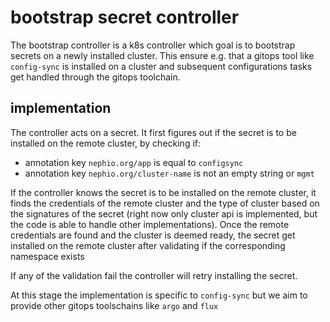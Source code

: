 # bootstrap secret controller

The bootstrap controller is a k8s controller which goal is to bootstrap secrets on a newly installed cluster. This ensure e.g. that a gitops tool like `config-sync` is installed on a cluster and subsequent configurations tasks get handled through the gitops toolchain.

## implementation

The controller acts on a secret. It first figures out if the secret is to be installed on the remote cluster, by checking if:
- annotation key `nephio.org/app` is equal to `configsync`
- annotation key `nephio.org/cluster-name` is not an empty string or `mgmt`

If the controller knows the secret is to be installed on the remote cluster, it finds the credentials of the remote cluster and the type of cluster based on the signatures of the secret (right now only cluster api is implemented, but the code is able to handle other implementations).
Once the remote credentials are found and the cluster is deemed ready, the secret get installed on the remote cluster after validating if the corresponding namespace exists

If any of the validation fail the controller will retry installing the secret.

At this stage the implementation is specific to `config-sync` but we aim to provide other gitops toolschains like `argo` and `flux`